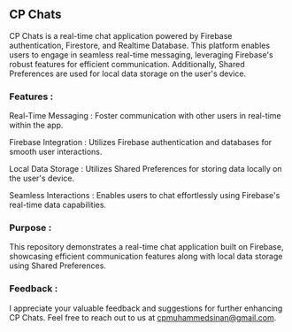 ## CP Chats

CP Chats is a real-time chat application powered by Firebase authentication, Firestore, and Realtime Database. This platform enables users to engage in seamless real-time messaging, leveraging Firebase's robust features for efficient communication. Additionally, Shared Preferences are used for local data storage on the user's device.

### Features :

Real-Time Messaging : Foster communication with other users in real-time within the app.

Firebase Integration : Utilizes Firebase authentication and databases for smooth user interactions.

Local Data Storage : Utilizes Shared Preferences for storing data locally on the user's device.

Seamless Interactions : Enables users to chat effortlessly using Firebase's real-time data capabilities.

### Purpose :
This repository demonstrates a real-time chat application built on Firebase, showcasing efficient communication features along with local data storage using Shared Preferences.

### Feedback :
I appreciate your valuable feedback and suggestions for further enhancing CP Chats. Feel free to reach out to us at cpmuhammedsinan@gmail.com.
 

